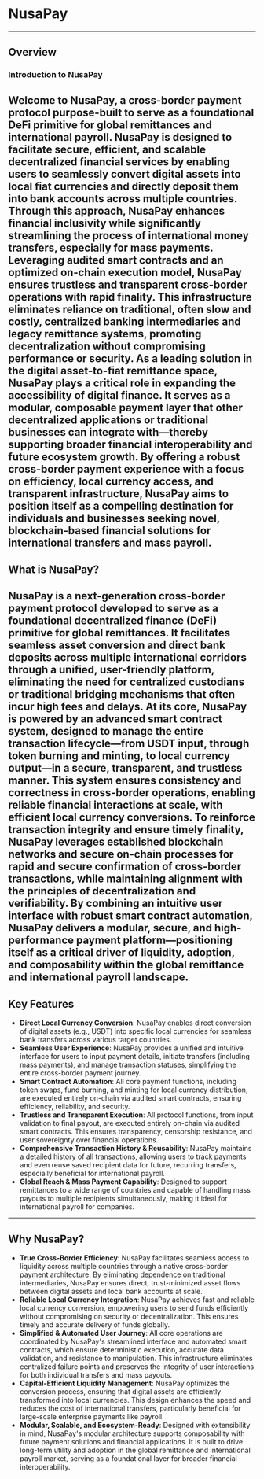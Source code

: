 # NusaPay

---
## Overview
### Introduction to NusaPay
Welcome to **NusaPay**, a cross-border payment protocol purpose-built to serve as a foundational DeFi primitive for global remittances and international payroll.
NusaPay is designed to facilitate secure, efficient, and scalable decentralized financial services by enabling users to seamlessly convert digital assets into local fiat currencies and directly deposit them into bank accounts across multiple countries. Through this approach, NusaPay enhances financial inclusivity while significantly streamlining the process of international money transfers, especially for mass payments.
Leveraging audited smart contracts and an optimized on-chain execution model, NusaPay ensures trustless and transparent cross-border operations with rapid finality. This infrastructure eliminates reliance on traditional, often slow and costly, centralized banking intermediaries and legacy remittance systems, promoting decentralization without compromising performance or security.
As a leading solution in the digital asset-to-fiat remittance space, NusaPay plays a critical role in expanding the accessibility of digital finance. It serves as a modular, composable payment layer that other decentralized applications or traditional businesses can integrate with—thereby supporting broader financial interoperability and future ecosystem growth.
By offering a robust cross-border payment experience with a focus on efficiency, local currency access, and transparent infrastructure, NusaPay aims to position itself as a compelling destination for individuals and businesses seeking novel, blockchain-based financial solutions for international transfers and mass payroll.
---
## What is NusaPay?
**NusaPay** is a next-generation cross-border payment protocol developed to serve as a foundational decentralized finance (DeFi) primitive for global remittances. It facilitates seamless asset conversion and direct bank deposits across multiple international corridors through a unified, user-friendly platform, eliminating the need for centralized custodians or traditional bridging mechanisms that often incur high fees and delays.
At its core, NusaPay is powered by an advanced smart contract system, designed to manage the entire transaction lifecycle—from USDT input, through token burning and minting, to local currency output—in a secure, transparent, and trustless manner. This system ensures consistency and correctness in cross-border operations, enabling reliable financial interactions at scale, with efficient local currency conversions.
To reinforce transaction integrity and ensure timely finality, NusaPay leverages established blockchain networks and secure on-chain processes for rapid and secure confirmation of cross-border transactions, while maintaining alignment with the principles of decentralization and verifiability.
By combining an intuitive user interface with robust smart contract automation, NusaPay delivers a modular, secure, and high-performance payment platform—positioning itself as a critical driver of liquidity, adoption, and composability within the global remittance and international payroll landscape.
---
## Key Features
- **Direct Local Currency Conversion**: NusaPay enables direct conversion of digital assets (e.g., USDT) into specific local currencies for seamless bank transfers across various target countries.
- **Seamless User Experience**: NusaPay provides a unified and intuitive interface for users to input payment details, initiate transfers (including mass payments), and manage transaction statuses, simplifying the entire cross-border payment journey.
- **Smart Contract Automation**: All core payment functions, including token swaps, fund burning, and minting for local currency distribution, are executed entirely on-chain via audited smart contracts, ensuring efficiency, reliability, and security.
- **Trustless and Transparent Execution**: All protocol functions, from input validation to final payout, are executed entirely on-chain via audited smart contracts. This ensures transparency, censorship resistance, and user sovereignty over financial operations.
- **Comprehensive Transaction History & Reusability**: NusaPay maintains a detailed history of all transactions, allowing users to track payments and even reuse saved recipient data for future, recurring transfers, especially beneficial for international payroll.
- **Global Reach & Mass Payment Capability**: Designed to support remittances to a wide range of countries and capable of handling mass payouts to multiple recipients simultaneously, making it ideal for international payroll for companies.
---
## Why NusaPay?
- **True Cross-Border Efficiency**: NusaPay facilitates seamless access to liquidity across multiple countries through a native cross-border payment architecture. By eliminating dependence on traditional intermediaries, NusaPay ensures direct, trust-minimized asset flows between digital assets and local bank accounts at scale.
- **Reliable Local Currency Integration**: NusaPay achieves fast and reliable local currency conversion, empowering users to send funds efficiently without compromising on security or decentralization. This ensures timely and accurate delivery of funds globally.
- **Simplified & Automated User Journey**: All core operations are coordinated by NusaPay's streamlined interface and automated smart contracts, which ensure deterministic execution, accurate data validation, and resistance to manipulation. This infrastructure eliminates centralized failure points and preserves the integrity of user interactions for both individual transfers and mass payouts.
- **Capital-Efficient Liquidity Management**: NusaPay optimizes the conversion process, ensuring that digital assets are efficiently transformed into local currencies. This design enhances the speed and reduces the cost of international transfers, particularly beneficial for large-scale enterprise payments like payroll.
- **Modular, Scalable, and Ecosystem-Ready**: Designed with extensibility in mind, NusaPay's modular architecture supports composability with future payment solutions and financial applications. It is built to drive long-term utility and adoption in the global remittance and international payroll market, serving as a foundational layer for broader financial interoperability.
